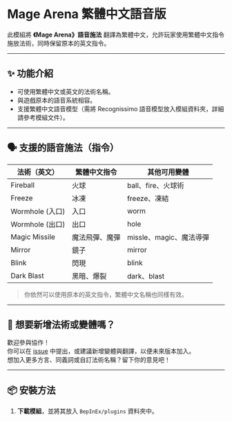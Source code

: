# Mage Arena 繁體中文語音版

此模組將 **《Mage Arena》語音施法** 翻譯為繁體中文，允許玩家使用繁體中文指令施放法術，同時保留原本的英文指令。

---

## ✨ 功能介紹

- 可使用繁體中文或英文的法術名稱。
- 與遊戲原本的語音系統相容。
- 支援繁體中文語音模型（需將 Recognissimo 語音模型放入模組資料夾，詳細請參考模組文件）。

---

## 🗣️ 支援的語音施法（指令）

| 法術（英文）       | 繁體中文指令        | 其他可用變體             |
|--------------------|---------------------|--------------------------|
| Fireball           | 火球         | ball、fire、火球術       |
| Freeze             | 冰凍                | freeze、凍結             |
| Wormhole (入口)    | 入口                | worm                     |
| Wormhole (出口)    | 出口                | hole                     |
| Magic Missile      | 魔法飛彈、魔彈      | missle、magic、魔法導彈  |
| Mirror             | 鏡子                | mirror                   |
| Blink              | 閃現                | blink                    |
| Dark Blast         | 黑暗、爆裂          | dark、blast              |

> 你依然可以使用原本的英文指令，繁體中文名稱也同樣有效。

---

## 💬 想要新增法術或變體嗎？

歡迎參與協作！  
你可以在 [issue](https://github.com/S3B4S5C/MageArenaSpanishVoiceMod/issues) 中提出，或建議新增變體與翻譯，以便未來版本加入。  
想加入更多方言、同義詞或自訂法術名稱？留下你的意見吧！

---

## 📦 安裝方法

1. **下載模組**，並將其放入 `BepInEx/plugins` 資料夾中。
